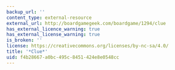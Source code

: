 ```yaml
---
backup_url: ''
content_type: external-resource
external_url: http://boardgamegeek.com/boardgame/1294/clue
has_external_licence_warning: true
has_external_license_warning: true
is_broken: ''
license: https://creativecommons.org/licenses/by-nc-sa/4.0/
title: '*Clue*'
uid: f4b28667-a0bc-495c-8451-424e8e0548cc
---
```

